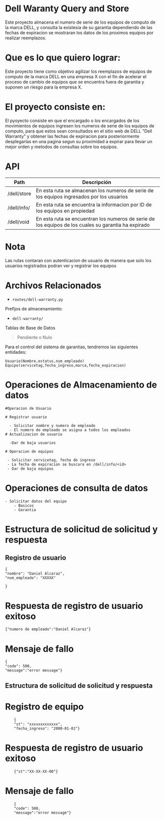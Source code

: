 # Dell Waranty Query and Store

Este proyecto almacena el numero de serie de los equipos de computo de la marca DELL, y consulta la existesia de su garantia
dependiendo de las fechas de expiracion se mostraran los datos de los proximos equipos por realizar reemplazos.

# Que es lo que quiero lograr:

Este proyecto tiene como objetivo agilizar los reemplazos de equipos de computo de la marca DELL en una empresa X con el fin 
de acelerar el proceso de cambio de equipos que se encuentra fuera de garantia y suponen un riesgo para la empresa X.

# El proyecto consiste en:
El pyoyecto consiste en que el encargado o los encargados de los movimientos de equipos ingresen los numeros de serie de los
equipos de computo, para que estos sean consultados en el sitio web de DELL "Dell Warranty" y obtener las fechas de 
expiracion para posteriormente desplegarlas en una pagina segun su proximidad a expirar para llevar un mejor orden y 
metodos de consultas sobre los equipos.



# API

| Path                  | Descripción |
| --------------------- | ----------- |
| /dell/store           | En esta ruta se almacenan los numeros de serie de los equipos ingresados por los usuarios                       |
| /dell/info/<id>       | En esta ruta se encuentra la informacion por ID de los equipos en propiedad                                     |
| /dell/void            | En esta ruta se encuentran los numeros de serie de los equipos de los cuales su garantia ha expirado            |


# Nota
 
Las rutas contaran con autenticacion de usuario de manera que solo los usuarios registrados podran ver y registrar los equipos


# Archivos Relacionados

 - `routes/dell-warranty.py`

Prefijos de almacenamiento: 

 - `dell-warranty/`

Tablas de Base de Datos

> Pendiente o Nulo

Para el control del sistema de garantias, tendremos las siguientes entidades:

	Usuario(Nombre,estatus,num_empleado)
	Equipo(servicetag,fecha_ingreso,marca,fecha_expiracion)



# Operaciones de Almacenamiento de datos 

	#Operacion de Usuario

	# Registrar usuario

	  - Solicitar nombre y numero de empleado
	  - El numero de empleado se asigna a todos los empleados
	# Actualizacion de usuario

	  -Dar de baja usuarios
	
	# Operacion de equipos

	 - Solicitar servicetag, fecha de ingreso
	 - La fecha de expiracion se buscara en /dell/info/<id>
	 - Dar de baja equipos

# Operaciones de consulta de datos

	- Solicitar datos del equipo
		- Basicos
		- Garantia
# Estructura de solicitud de solicitud y respuesta

## Registro de usuario 

	{
	"nombre": "Daniel Alcaraz",
	"num_empleado": "XXXXX"

	} 


# Respuesta de registro de usuario exitoso

	{"numero de empleado":"Daniel Alcaraz"}
# Mensaje de fallo

	{
	"code": 500,
	"message":"error message"}

## Estructura de solicitud de solicitud y respuesta

# Registro de equipo
        {
        "st": "xxxxxxxxxxxxx",
        "fecha_ingreso": "2000-01-01"}

# Respuesta de registro de usuario exitoso

        {"st":"XX-XX-XX-00"}
# Mensaje de fallo

        {
        "code": 500,
        "message":"error message"}


